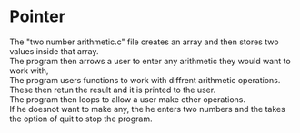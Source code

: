 # Pointer
The "two number arithmetic.c" file creates an array and then stores two values inside that array.<br />
The program then arrows a user to enter any arithmetic they would want to work with,<br />
The program users functions to work with diffrent arithmetic operations.<br />
These then retun the result and it is printed to the user.<br />
The program then loops to allow a user make other operations.<br />
If he doesnot want to make any, the he enters two numbers and the takes the option of quit to stop the program.
